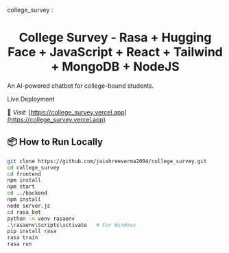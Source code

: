 college_survey : <h1 align="center">College Survey - Rasa + Hugging Face + JavaScript + React + Tailwind + MongoDB + NodeJS  </h1>

<p>An AI-powered chatbot for college-bound students. </p>
<p>Live Deployment</p>

🔗 *Visit*: [https://college_survey.vercel.app](https://college_survey.vercel.app)  

## 📦 How to Run Locally

```bash
git clone https://github.com/jaishreeverma2004/college_survey.git
cd college_survey
cd frontend
npm install
npm start
cd ../backend
npm install
node server.js
cd rasa_bot
python -m venv rasaenv
.\rasaenv\Scripts\activate   # For Windows
pip install rasa
rasa train
rasa run
